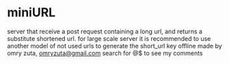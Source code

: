 # miniURL
server that receive a post request containing a long url, and returns a substitute shortened url.
for large scale server it is recommended to use another model of not used urls to generate the short_url key offline
made by omry zuta, 
omryzuta@gmail.com
search for  @$ to see my comments
